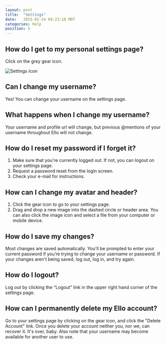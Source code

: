 ```yaml
---
layout: post
title:  "Settings"
date:   2015-02-24 04:23:18 MDT
categories: help
position: 5
---
```

## How do I get to my personal settings page?

Click on the grey gear icon.

![Settings icon](https://d324imu86q1bqn.cloudfront.net/uploads/asset/attachment/2117746/ello-optimized-d99e21d6.gif)

## Can I change my username?

Yes! You can change your username on the settings page.

## What happens when I change my username?

Your username and profile url will change, but previous @mentions of your username throughout Ello will not change.

## How do I reset my password if I forget it?

1. Make sure that you're currently logged out. If not, you can logout on your settings page.
2. Request a password reset from the login screen.
3. Check your e-mail for instructions.

## How can I change my avatar and header?

1. Click the gear icon to go to your settings page.
2. Drag and drop a new image into the dashed circle or header area. You can also click the image icon and select a file from your computer or mobile device.

## How do I save my changes?

Most changes are saved automatically. You'll be prompted to enter your current password if you’re trying to change your username or password. If your changes aren't being saved, log out, log in, and try again.

## How do I logout?

Log out by clicking the “Logout” link in the upper right hand corner of the settings page.

## How can I permanently delete my Ello account?

Go to your settings page by clicking on the gear icon, and click the "Delete Account" link. Once you delete your account neither you, nor we, can recover it. It's over, baby. Also note that your username may become available for another user to use.

